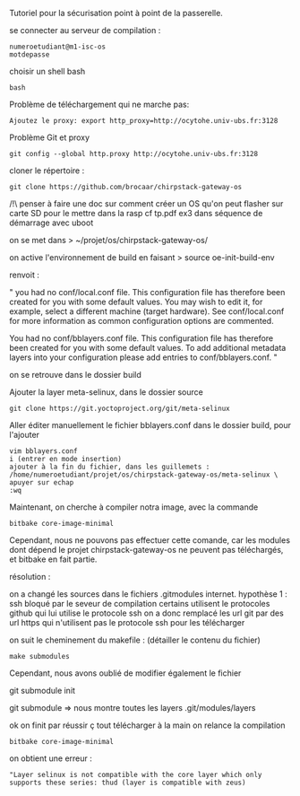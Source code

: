 Tutoriel pour la sécurisation point à point de la passerelle.



se connecter au serveur de compilation : 

    numeroetudiant@m1-isc-os
    motdepasse

choisir un shell bash

    bash

Problème de téléchargement qui ne marche pas:

    Ajoutez le proxy: export http_proxy=http://ocytohe.univ-ubs.fr:3128

Problème Git et proxy

    git config --global http.proxy http://ocytohe.univ-ubs.fr:3128

cloner le répertoire : 

    git clone https://github.com/brocaar/chirpstack-gateway-os


/!\ penser à faire une doc sur comment créer un OS qu'on peut flasher sur carte SD pour le mettre dans la rasp
cf tp.pdf ex3 dans séquence de démarrage avec uboot


on se met dans > ~/projet/os/chirpstack-gateway-os/


on active l'environnement de build en faisant > source oe-init-build-env

renvoit : 

"
you had no conf/local.conf file. This configuration file has therefore been created for you with some default values.
You may wish to edit it, for example, select a different machine (target hardware). See conf/local.conf for more information as common configuration options are commented.

You had no conf/bblayers.conf file. This configuration file has therefore been created for you with some default values. 
To add additional metadata layers into your configuration please add entries to conf/bblayers.conf.
"

on se retrouve dans le dossier build

Ajouter la layer meta-selinux, dans le dossier source

    git clone https://git.yoctoproject.org/git/meta-selinux

Aller éditer manuellement le fichier bblayers.conf dans le dossier build, pour l'ajouter

    vim bblayers.conf
    i (entrer en mode insertion)
    ajouter à la fin du fichier, dans les guillemets : 
    /home/numeroetudiant/projet/os/chirpstack-gateway-os/meta-selinux \
    apuyer sur echap
    :wq


Maintenant, on cherche à compiler notra image, avec la commande

    bitbake core-image-minimal

Cependant, nous ne pouvons pas effectuer cette comande, car les modules dont dépend le projet chirpstack-gateway-os ne peuvent pas téléchargés, et bitbake en fait partie.

résolution : 

on a changé les sources dans le fichiers .gitmodules internet.
hypothèse 1 : ssh bloqué par le seveur de compilation
certains utilisent le protocoles github qui lui utilise le protocole ssh
on a donc remplacé les url git par des url https qui n'utilisent pas le protocole ssh pour les télécharger

on suit le cheminement du makefile : (détailler le contenu du fichier)

    make submodules

Cependant, nous avons oublié de modifier également le fichier 


git submodule init

git submodule => nous montre toutes les layers .git/modules/layers

ok on finit par réussir ç tout télécharger à la main
on relance la compilation

    bitbake core-image-minimal

on obtient une erreur : 

    "Layer selinux is not compatible with the core layer which only supports these series: thud (layer is compatible with zeus)